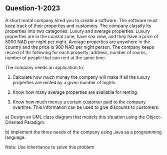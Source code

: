 ## Question-1-2023

A short rental company hired you to create a software. The software must keep track of their properties and customers. The company classify its properties into two categories: Luxury and average properties. Luxury properties are in the coastal zone, have sea view, and they have a price of 5000 NAD per night per night. Average properties are anywhere in the country and the price is 900 NAD per night person. The company keeps record of thr following for each property: address, number of rooms, number of people that can rent at the same time.

The company needs an application to: 

1. Calculate how much money the company will make if all the luxury properties are rented by a given number of nights.

2. Know how many average properties are available for renting.

3. Know how much money a certain customer paid to the company overtime. This information can be used to give discounts to customers.

a) Design an UML class diagram that models this situation using the Object-Oriented Paradigm.

b) Implement the three needs of the company using Java as a programming language. 

Note: Use inheritance to solve this problem
